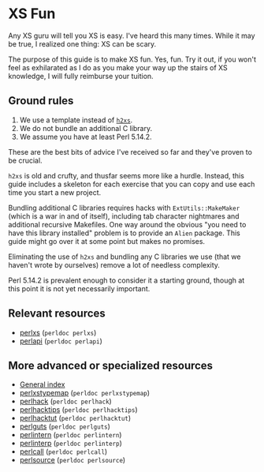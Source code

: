 XS Fun
======

Any XS guru will tell you XS is easy. I've heard this many times. While it may
be true, I realized one thing: XS can be scary.

The purpose of this guide is to make XS fun. Yes, fun. Try it out, if you won't
feel as exhilarated as I do as you make your way up the stairs of XS
knowledge, I will fully reimburse your tuition.

Ground rules
------------

1. We use a template instead of [`h2xs`](http://perldoc.perl.org/h2xs.html).
2. We do not bundle an additional C library.
3. We assume you have at least Perl 5.14.2.

These are the best bits of advice I've received so far and they've proven
to be crucial.

`h2xs` is old and crufty, and thusfar seems more like a hurdle. Instead,
this guide includes a skeleton for each exercise that you can copy and use
each time you start a new project.

Bundling additional C libraries requires hacks with `ExtUtils::MakeMaker`
(which is a war in and of itself), including tab character nightmares and
additional recursive Makefiles. One way around the obvious "you need to have
this library installed" problem is to provide an `Alien` package. This guide
might go over it at some point but makes no promises.

Eliminating the use of `h2xs` and bundling any C libraries we use (that
we haven't wrote by ourselves) remove a lot of needless complexity.

Perl 5.14.2 is prevalent enough to consider it a starting ground, though at
this point it is not yet necessarily important.

Relevant resources
------------------

* [perlxs](http://perldoc.perl.org/perlxs.html) (`perldoc perlxs`)
* [perlapi](http://perldoc.perl.org/perlapi.html) (`perldoc perlapi`)

More advanced or specialized resources
--------------------------------------

* [General index](http://perldoc.perl.org/index-internals.html)
* [perlxstypemap](http://perldoc.perl.org/perlxstypemap.html) (`perldoc perlxstypemap`)
* [perlhack](http://perldoc.perl.org/perlhack.html) (`perldoc perlhack`)
* [perlhacktips](http://perldoc.perl.org/perlhacktips.html) (`perldoc perlhacktips`)
* [perlhacktut](http://perldoc.perl.org/perlhacktut.html) (`perldoc perlhacktut`)
* [perlguts](http://perldoc.perl.org/perlguts.html) (`perldoc perlguts`)
* [perlintern](http://perldoc.perl.org/perlintern.html) (`perldoc perlintern`)
* [perlinterp](http://perldoc.perl.org/perlinterp.html) (`perldoc perlinterp`)
* [perlcall](http://perldoc.perl.org/perlcall.html) (`perldoc perlcall`)
* [perlsource](http://perldoc/perl.org/perlsource.html) (`perldoc perlsource`)

